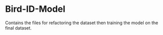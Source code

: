 # Bird-ID-Model

Contains the files for refactoring the dataset then training the model on the final dataset.
